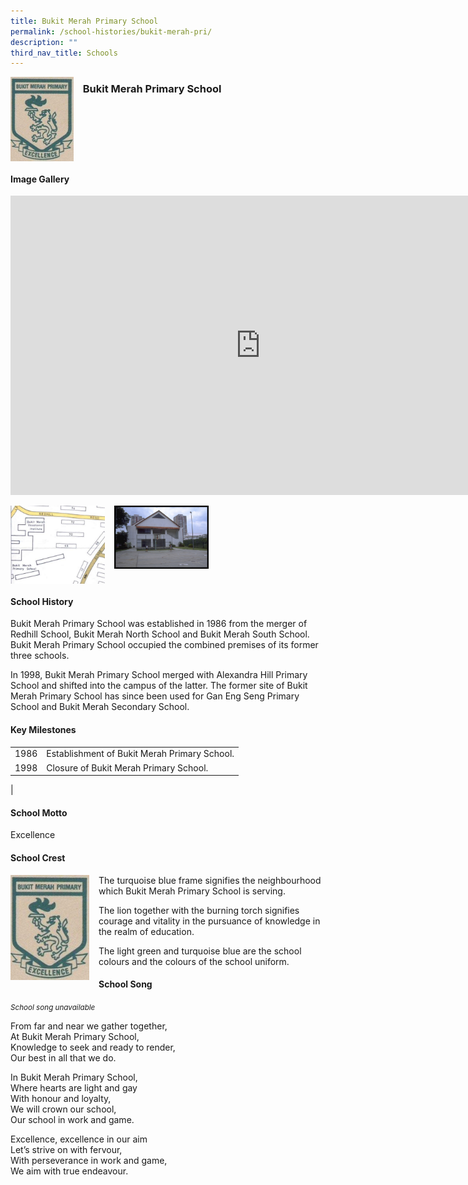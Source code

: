 ```yaml
---
title: Bukit Merah Primary School
permalink: /school-histories/bukit-merah-pri/
description: ""
third_nav_title: Schools
---
```

<img align="left" style="width:20%;margin-right:15px;" src="/images/bukitmerahpri1.jpg">

### **Bukit Merah Primary School**

<br clear="left">

#### **Image Gallery**
<iframe src="https://docs.google.com/presentation/d/e/2PACX-1vT-UiNj1W2IwtU7uQgNwUciv2m36alviD0DEC51QD96T-58tEsscXG0tZp1joLlQNgGRmE1BoMyLAX3/embed?start=false&amp;loop=true&amp;delayms=5000" frameborder="0" width="800" height="479" allowfullscreen="true"></iframe>

<p><a href="/images/bukitmerahpri2.jpg">  
<img align="left" style="width:30%;margin-right:15px;" src="/images/bukitmerahpri2.jpg">
</a></p>

<p><a href="/images/bukitmerahpri3.jpg">  
<img align="left" style="width:30%;margin-right:15px;" src="/images/bukitmerahpri3.jpg">
</a></p>

<br clear="left">

#### **School History**
Bukit Merah Primary School was established in 1986 from the merger of Redhill School, Bukit Merah North School and Bukit Merah South School. Bukit Merah Primary School occupied the combined premises of its former three schools.  
  
In 1998, Bukit Merah Primary School merged with Alexandra Hill Primary School and shifted into the campus of the latter. The former site of Bukit Merah Primary School has since been used for Gan Eng Seng Primary School and Bukit Merah Secondary School.

#### **Key Milestones**

|  |  |
|:---:|---|
| 1986 | Establishment of Bukit Merah Primary School. |
| 1998 | Closure of Bukit Merah Primary School. |
|

#### **School Motto**
Excellence

#### **School Crest**
<img align="left" style="width:25%;margin-right:15px;" src="/images/bukitmerahpri1.jpg">

The turquoise blue frame signifies the neighbourhood which Bukit Merah Primary School is serving.

The lion together with the burning torch signifies courage and vitality in the pursuance of knowledge in the realm of education.

The light green and turquoise blue are the school colours and the colours of the school uniform.

#### **School Song**
<small>*School song unavailable*</small>

From far and near we gather together,<br>
At Bukit Merah Primary School,<br>
Knowledge to seek and ready to render,<br>
Our best in all that we do.

In Bukit Merah Primary School,<br>
Where hearts are light and gay<br>
With honour and loyalty,<br>
We will crown our school,<br>
Our school in work and game.

Excellence, excellence in our aim<br>
Let’s strive on with fervour,<br>
With perseverance in work and game,<br>
We aim with true endeavour.
